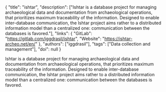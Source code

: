 {
  "title": "ishtar",
  "description": ["Ishtar is a database project for managing archaeological data and documentation from archaeological operations, that prioritizes maximum traceability of the information. Designed to enable inter-database communication, the Ishtar project aims rather to a distributed information model than a centralized one: communication between the databases is favored."],
  "links": {
    "GitLab": "https://gitlab.com/iggdrasil/ishtar",
    "Website": "https://ishtar-archeo.net/en/"
  },
  "authors": ["iggdrasil"],
  "tags": ["Data collection and management"],
  "doi": null
}

<!-- Generated by csv2md.R – do not edit by hand -->

Ishtar is a database project for managing archaeological data and documentation from archaeological operations, that prioritizes maximum traceability of the information. Designed to enable inter-database communication, the Ishtar project aims rather to a distributed information model than a centralized one: communication between the databases is favored.